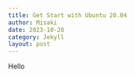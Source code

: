 ```yaml
---
title: Get Start with Ubuntu 20.04
author: Misaki
date: 2023-10-28
category: Jekyll
layout: post
---
```


Hello